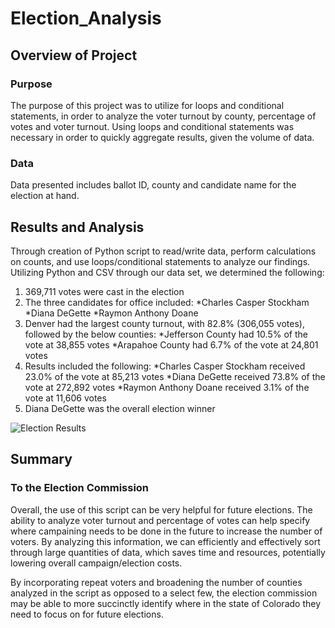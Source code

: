 # Election_Analysis

## Overview of Project
### Purpose
The purpose of this project was to utilize for loops and conditional statements, in order to analyze the voter turnout by county, percentage of votes and voter turnout. Using loops and conditional statements was necessary in order to quickly aggregate results, given the volume of data.

### Data
Data presented includes ballot ID, county and candidate name for the election at hand.

## Results and Analysis
 Through creation of Python script to read/write data, perform calculations on counts, and use loops/conditional statements to analyze our findings. Utilizing Python and CSV through our data set, we determined the following:
 1. 369,711 votes were cast in the election
 2. The three candidates for office included:
  *Charles Casper Stockham
  *Diana DeGette
  *Raymon Anthony Doane
 3. Denver had the largest county turnout, with 82.8% (306,055 votes), followed by the below counties:
  *Jefferson County had 10.5% of the vote at 38,855 votes
  *Arapahoe County had 6.7% of the vote at 24,801 votes
 4. Results included the following:
  *Charles Casper Stockham received 23.0% of the vote at 85,213 votes
  *Diana DeGette received 73.8% of the vote at 272,892 votes
  *Raymon Anthony Doane received 3.1% of the vote at 11,606 votes
 5. Diana DeGette was the overall election winner

![Election Results](https://user-images.githubusercontent.com/109991916/186733318-c32c5618-93ab-4df6-81a8-35d7d9986900.png)


## Summary
### To the Election Commission

Overall, the use of this script can be very helpful for future elections. The ability to analyze voter turnout and percentage of votes can help specify where campaining needs to be done in the future to increase the number of voters. By analyzing this information, we can efficiently and effectively sort through large quantities of data, which saves time and resources, potentially lowering overall campaign/election costs.

By incorporating repeat voters and broadening the number of counties analyzed in the script as opposed to a select few, the election commission may be able to more succinctly identify where in the state of Colorado they need to focus on for future elections.
